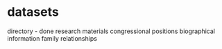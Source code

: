 # datasets
directory - done
research materials
congressional positions
biographical information
family relationships